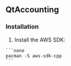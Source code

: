 ## QtAccounting

### Installation

 1.  Install the AWS SDK:

    ```none
    pacman -S aws-sdk-cpp
    ```
